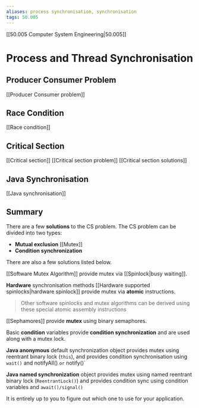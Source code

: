 ```yaml
---
aliases: process synchronisation, synchronisation
tags: 50.005
---
```

[[50.005 Computer System Engineering|50.005]]

# Process and Thread Synchronisation
## Producer Consumer Problem
[[Producer Consumer problem]]

## Race Condition
[[Race condition]]

## Critical Section
[[Critical section]]
[[Critical section problem]]
[[Critical section solutions]]

## Java Synchronisation
[[Java synchronisation]]

## Summary
There are a few **solutions** to the CS problem. The CS problem can be divided into two types:

-   **Mutual exclusion** [[Mutex]]
-   **Condition synchronization**

There are also a few solutions listed below.

[[Software Mutex Algorithm]] provide mutex via [[Spinlock|busy waiting]].

**Hardware** synchronisation methods [[Hardware supported spinlocks|hardware spinlock]] provide mutex via **atomic** instructions.

> Other software spinlocks and mutex algorithms can be derived using these special atomic assembly instructions

[[Sephamores]] provide **mutex** using binary semaphores.

Basic **condition** variables provide **condition synchronization** and are used along with a mutex lock.

**Java anonymous** default synchronization object provides mutex using reentrant binary lock (`this`), and provides condition synchronisation using `wait()` and notifyAll() `or` notify()`

**Java named synchronization** object provides mutex using named reentrant binary lock (`ReentrantLock()`) and provides condition sync using condition variables and `await()/signal()`

It is entirely up to you to figure out which one to use for your application.